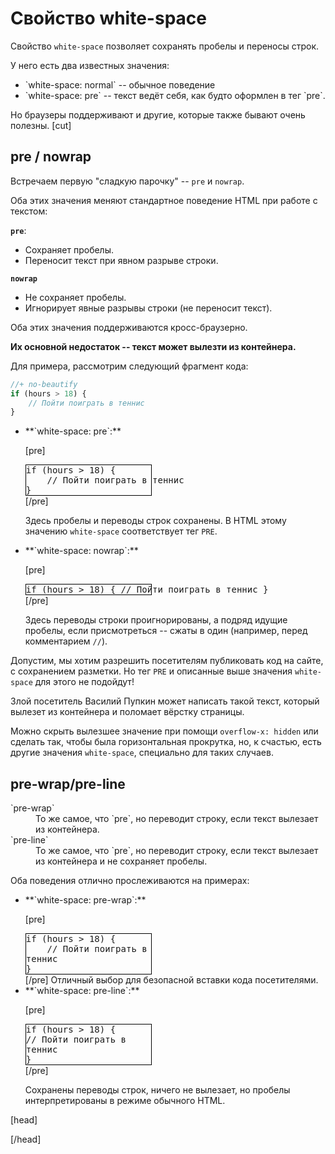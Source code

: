 # Свойство white-space

Свойство `white-space` позволяет сохранять пробелы и переносы строк. 

У него есть два известных значения:
<ul>
<li>`white-space: normal` -- обычное поведение</li>
<li>`white-space: pre` -- текст ведёт себя, как будто оформлен в тег `pre`.</li>
</ul>

Но браузеры поддерживают и другие, которые также бывают очень полезны.
[cut]

## pre / nowrap

Встречаем первую "сладкую парочку" -- `pre` и `nowrap`. 

Оба этих значения меняют стандартное поведение HTML при работе с текстом:

**`pre`**:
<ul>
<li>Сохраняет пробелы.</li>
<li>Переносит текст при явном разрыве строки.</li>
</ul>

**`nowrap`**
<ul>
<li>Не сохраняет пробелы.</li>
<li>Игнорирует явные разрывы строки (не переносит текст).</li>
</ul>

Оба этих значения поддерживаются кросс-браузерно.

**Их основной недостаток -- текст может вылезти из контейнера.**

Для примера, рассмотрим следующий фрагмент кода:

```js
//+ no-beautify
if (hours > 18) {
    // Пойти поиграть в теннис
}
```

<ul>
<li>**`white-space: pre`:**

[pre]
<div class="white-space-example" style="white-space:pre">if (hours > 18) {
    // Пойти поиграть в теннис
}
</div>
[/pre]

Здесь пробелы и переводы строк сохранены. В HTML этому значению `white-space` соответствует тег `PRE`.
</li>
<li>**`white-space: nowrap`:**

[pre]
<div class="white-space-example" style="white-space:nowrap">if (hours > 18) {
    // Пойти поиграть в теннис
} 
</div>
[/pre]

Здесь переводы строки проигнорированы, а подряд идущие пробелы, если присмотреться -- сжаты в один (например, перед комментарием `//`).
</li>
</ul> 

Допустим, мы хотим разрешить посетителям публиковать код на сайте, с сохранением разметки. Но тег `PRE` и описанные выше значения `white-space` для этого не подойдут!

Злой посетитель Василий Пупкин может написать такой текст, который вылезет из контейнера и поломает вёрстку страницы. 

Можно скрыть вылезшее значение при помощи `overflow-x: hidden` или сделать так, чтобы была горизонтальная прокрутка, но, к счастью, есть другие значения `white-space`, специально для таких случаев.

## pre-wrap/pre-line

<dl>
<dt>`pre-wrap`</dt>
<dd>То же самое, что `pre`, но переводит строку, если текст вылезает из контейнера.</dd>
<dt>`pre-line`</dt>
<dd>То же самое, что `pre`, но переводит строку, если текст вылезает из контейнера и не сохраняет пробелы.</dd>
</dl>

Оба поведения отлично прослеживаются на примерах:

<ul>
<li>**`white-space: pre-wrap`:**

[pre]
<div class="white-space-example" style="white-space:pre-wrap">if (hours > 18) {
    // Пойти поиграть в теннис
}
</div>
[/pre]
Отличный выбор для безопасной вставки кода посетителями.

</li>
<li>**`white-space: pre-line`:**

[pre]
<div class="white-space-example" style="white-space:pre-line">if (hours > 18) {
    // Пойти поиграть в теннис
} 
</div>
[/pre]

Сохранены переводы строк, ничего не вылезает, но пробелы интерпретированы в режиме обычного HTML.
</li>
</ul> 

[head]
<style>
.white-space-example {
  font-family: monospace; 
  width: 200px; 
  border: 1px solid black;
}
</style>
[/head]
